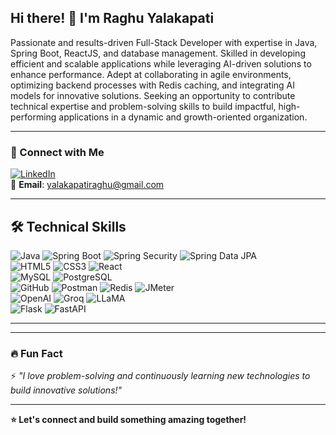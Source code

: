 ## Hi there! 👋 I'm Raghu Yalakapati  
Passionate and results-driven Full-Stack Developer with expertise in Java, Spring Boot, ReactJS, and database management. Skilled in developing efficient and scalable applications while leveraging AI-driven solutions to enhance performance. Adept at collaborating in agile environments, optimizing backend processes with Redis caching, and integrating AI models for innovative solutions. Seeking an opportunity to contribute technical expertise and problem-solving skills to build impactful, high-performing applications in a dynamic and growth-oriented organization.

---
### 🔗 Connect with Me  
[![LinkedIn](https://img.shields.io/badge/LinkedIn-0A66C2?style=for-the-badge&logo=linkedin&logoColor=white)](https://www.linkedin.com/in/raghu-yalakapati-312492283/)  
📧 **Email**: yalakapatiraghu@gmail.com  

---

## 🛠️ Technical Skills  

![Java](https://img.shields.io/badge/Java-007396?style=for-the-badge&logo=java&logoColor=white)  ![Spring Boot](https://img.shields.io/badge/Spring%20Boot-6DB33F?style=for-the-badge&logo=spring&logoColor=white)  ![Spring Security](https://img.shields.io/badge/Spring%20Security-6DB33F?style=for-the-badge&logo=spring&logoColor=white)  ![Spring Data JPA](https://img.shields.io/badge/Spring%20Data%20JPA-6DB33F?style=for-the-badge&logo=spring&logoColor=white)  
![HTML5](https://img.shields.io/badge/HTML5-E34F26?style=for-the-badge&logo=html5&logoColor=white)  ![CSS3](https://img.shields.io/badge/CSS3-1572B6?style=for-the-badge&logo=css3&logoColor=white)  ![React](https://img.shields.io/badge/React-20232A?style=for-the-badge&logo=react&logoColor=61DAFB)  
![MySQL](https://img.shields.io/badge/MySQL-4479A1?style=for-the-badge&logo=mysql&logoColor=white)  ![PostgreSQL](https://img.shields.io/badge/PostgreSQL-316192?style=for-the-badge&logo=postgresql&logoColor=white)  
![GitHub](https://img.shields.io/badge/GitHub-181717?style=for-the-badge&logo=github&logoColor=white)  ![Postman](https://img.shields.io/badge/Postman-FF6C37?style=for-the-badge&logo=postman&logoColor=white)  ![Redis](https://img.shields.io/badge/Redis-DC382D?style=for-the-badge&logo=redis&logoColor=white)  ![JMeter](https://img.shields.io/badge/JMeter-D22128?style=for-the-badge&logo=apachejmeter&logoColor=white)  
![OpenAI](https://img.shields.io/badge/OpenAI-412991?style=for-the-badge&logo=openai&logoColor=white)  ![Groq](https://img.shields.io/badge/Groq-FF4C00?style=for-the-badge&logo=groq&logoColor=white)  ![LLaMA](https://img.shields.io/badge/LLaMA-0084FF?style=for-the-badge&logo=meta&logoColor=white)  
![Flask](https://img.shields.io/badge/Flask-000000?style=for-the-badge&logo=flask&logoColor=white)  ![FastAPI](https://img.shields.io/badge/FastAPI-009688?style=for-the-badge&logo=fastapi&logoColor=white)  

--- 

---

### 🔥 Fun Fact  
⚡ *"I love problem-solving and continuously learning new technologies to build innovative solutions!"*  

---

**⭐ Let's connect and build something amazing together!**  
